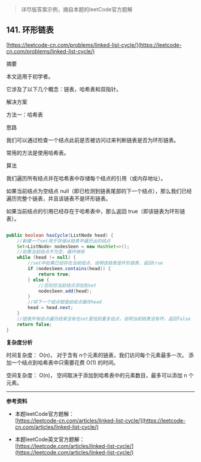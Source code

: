 >详尽版答案示例，摘自本题的leetCode官方题解

**141. 环形链表**  
---
[https://leetcode-cn.com/problems/linked-list-cycle/](https://leetcode-cn.com/problems/linked-list-cycle/)  

摘要  

本文适用于初学者。  

它涉及了以下几个概念：链表，哈希表和双指针。

解决方案  

方法一：哈希表  

思路  

我们可以通过检查一个结点此前是否被访问过来判断链表是否为环形链表。

常用的方法是使用哈希表。  

算法

我们遍历所有结点并在哈希表中存储每个结点的引用（或内存地址）。

如果当前结点为空结点 null（即已检测到链表尾部的下一个结点），那么我们已经遍历完整个链表，并且该链表不是环形链表。

如果当前结点的引用已经存在于哈希表中，那么返回 true（即该链表为环形链表）。


```java  

public boolean hasCycle(ListNode head) {
	//新建一个set用于存储从链表中遍历出的结点
    Set<ListNode> nodesSeen = new HashSet<>();
    //如果当前结点不为空，循环继续
    while (head != null) {
        //set中如果已经存在当前结点，说明该链表是环形链表，返回true
        if (nodesSeen.contains(head)) {
            return true;
        } else {
            //否则将当前结点添加到set
            nodesSeen.add(head);
        }
        //将下一个结点赋值给结点缓存head
        head = head.next;
    }
    //链表所有结点遍历结束没有在set里找到重复结点，说明当前链表没有环，返回false
    return false;
}

```  

**复杂度分析**  

时间复杂度：
O(n)， 对于含有 n个元素的链表，我们访问每个元素最多一次。  添加一个结点到哈希表中只需要花费 O(1) 的时间。  

空间复杂度：
O(n)， 空间取决于添加到哈希表中的元素数目，最多可以添加 n 个元素。   

---


**参考资料**  

* 本题leetCode官方题解：  
[https://leetcode-cn.com/articles/linked-list-cycle/](https://leetcode-cn.com/articles/linked-list-cycle/)  

* 本题leetCode英文官方题解：  
[https://leetcode.com/articles/linked-list-cycle/](https://leetcode.com/articles/linked-list-cycle/)  